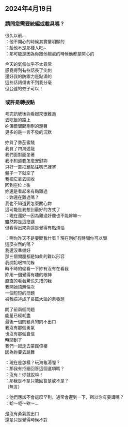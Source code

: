 ## 2024年4月19日
### 請問您需要統編或載具嗎？

很久以前...  
：他不開心的時候其實蠻明顯的  
：蛤他不是那種人吧~  
：那可能是因為你跟他相處的時候他都是開心的  

今天的氣氛似乎不太尋常  
感覺得到有些話長了尖刺  
還好我的防禦力是點滿的  
這些話語傷害不到我分毫  
但台達的蚊子可以！  

### 或許是轉捩點

考完訊號後妳看起來很難過  
去吃飯的路上  
妳偶爾問問剛剛的題目  
更多的是一言不發的沉默  

妳買了番茄蜜餞  
我買了四海遊龍  
我們面對面坐著  
我不知道要怎麼安慰妳  
只好一直把鍋貼往嘴巴裡塞  
盤子一下就空了  
我把它拿去回收  
回到座位上後  
妳還是看起來有點難過  
：妳還在難過嗎？  
我也不知道要怎麼關心妳  
這可能是我想到最好的方式了  
：現在還好～因為難過好像也不能幹嘛～  
雖然妳是這麼講  
但看得出來妳還是覺得有點煩惱  

：啊你昨天不是要問我什麼？現在剛好有時間你可以問  
這麼突然的嗎？  
我還沒準備好  
那三個問題都是如此的難以形容  
我開始眼神閃躲  
時不時的偷看一下妳有沒有在看我  
妳用一個覺得有趣的眼神  
直直的看著驚慌失措的我  
我開始語無倫次  
一個短短的問題  
被我描述成了長篇大論的素養題  

問了前兩個問題  
能量已經耗盡  
最後一個問題真的問不出口  
我沒有那個勇氣  
也沒有那個自信  
時間到了  
我們一起走去蒙民偉樓  
因為妳要去跳舞  

：現在是怎樣？玩海龜湯喔？  
：那我有拒絕回答這個選項嗎？  
：沒有！你就說嘛！  
：那我是不是只能回答是或不是？  
（無言）  

：他們應該不會這麼早到，通常會遲到一下，所以你有要講嗎？  
：蛤～呃～欸～...  

是沒有勇氣說出口  
還是只是覺得時候不對  
